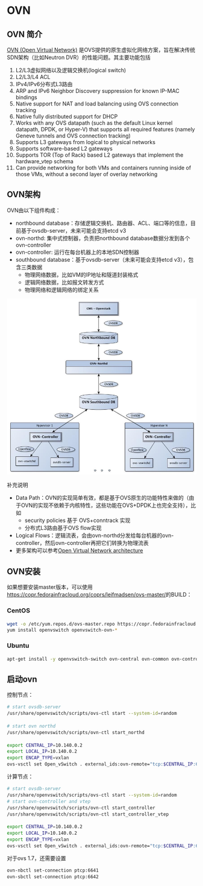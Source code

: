 # OVN

## OVN 简介

[OVN (Open Virtual Network)](http://openvswitch.org/support/dist-docs/ovn-architecture.7.html) 是OVS提供的原生虚拟化网络方案，旨在解决传统SDN架构（比如Neutron DVR）的性能问题。其主要功能包括

1. L2/L3虚拟网络以及逻辑交换机(logical switch)
2. L2/L3/L4 ACL
3. IPv4/IPv6分布式L3路由
4. ARP and IPv6 Neighbor Discovery suppression for known IP-MAC bindings
5. Native support for NAT and load balancing using OVS connection tracking
6. Native fully distributed support for DHCP
7. Works with any OVS datapath (such as the default Linux kernel datapath, DPDK, or Hyper-V) that supports all required features (namely Geneve tunnels and OVS connection tracking)
8. Supports L3 gateways from logical to physical networks
9. Supports software-based L2 gateways
10. Supports TOR (Top of Rack) based L2 gateways that implement the hardware_vtep schema
11. Can provide networking for both VMs and containers running inside of those VMs, without a second layer of overlay networking

## OVN架构

OVN由以下组件构成：

* northbound database：存储逻辑交换机、路由器、ACL、端口等的信息，目前基于ovsdb-server，未来可能会支持etcd v3
* ovn-northd: 集中式控制器，负责把northbound database数据分发到各个ovn-controller
* ovn-controller: 运行在每台机器上的本地SDN控制器
* southbound database：基于ovsdb-server（未来可能会支持etcd v3），包含三类数据
  * 物理网络数据，比如VM的IP地址和隧道封装格式
  * 逻辑网络数据，比如报文转发方式
  * 物理网络和逻辑网络的绑定关系

![](14879288590597.jpg)

补充说明

* Data Path：OVN的实现简单有效，都是基于OVS原生的功能特性来做的（由于OVN的实现不依赖于内核特性，这些功能在OVS+DPDK上也完全支持），比如
  * security policies 基于 OVS+conntrack 实现
  * 分布式L3路由基于OVS flow实现
* Logical Flows：逻辑流表，会由ovn-northd分发给每台机器的ovn-controller，然后ovn-controller再把它们转换为物理流表
* 更多架构可以参考[Open Virtual Network architecture](http://openvswitch.org/support/dist-docs/ovn-architecture.7.html)

## OVN安装

如果想要安装master版本，可以使用<https://copr.fedorainfracloud.org/coprs/leifmadsen/ovs-master/>的BUILD：

### CentOS

```sh
wget -o /etc/yum.repos.d/ovs-master.repo https://copr.fedorainfracloud.org/coprs/leifmadsen/ovs-master/repo/epel-7/leifmadsen-ovs-master-epel-7.repo
yum install openvswitch openvswitch-ovn-*
```

### Ubuntu

```sh
apt-get install -y openvswitch-switch ovn-central ovn-common ovn-controller-vtep ovn-docker ovn-host
```

## 启动ovn

控制节点：


```sh
# start ovsdb-server
/usr/share/openvswitch/scripts/ovs-ctl start --system-id=random

# start ovn northd
/usr/share/openvswitch/scripts/ovn-ctl start_northd

export CENTRAL_IP=10.140.0.2
export LOCAL_IP=10.140.0.2
export ENCAP_TYPE=vxlan
ovs-vsctl set Open_vSwitch . external_ids:ovn-remote="tcp:$CENTRAL_IP:6642" external_ids:ovn-nb="tcp:$CENTRAL_IP:6641" external_ids:ovn-encap-ip=$LOCAL_IP external_ids:ovn-encap-type="$ENCAP_TYPE"
```

计算节点：

```sh
# start ovsdb-server
/usr/share/openvswitch/scripts/ovs-ctl start --system-id=random
# start ovn-controller and vtep
/usr/share/openvswitch/scripts/ovn-ctl start_controller
/usr/share/openvswitch/scripts/ovn-ctl start_controller_vtep

export CENTRAL_IP=10.140.0.2
export LOCAL_IP=10.140.0.2
export ENCAP_TYPE=vxlan
ovs-vsctl set Open_vSwitch . external_ids:ovn-remote="tcp:$CENTRAL_IP:6642" external_ids:ovn-nb="tcp:$CENTRAL_IP:6641" external_ids:ovn-encap-ip=$LOCAL_IP external_ids:ovn-encap-type="$ENCAP_TYPE"
```

对于ovs 1.7，还需要设置

```sh
ovn-nbctl set-connection ptcp:6641
ovn-sbctl set-connection ptcp:6642
```

